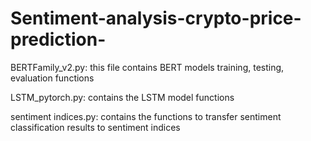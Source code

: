 # Sentiment-analysis-crypto-price-prediction-

BERTFamily_v2.py:  this file contains BERT models training, testing, evaluation functions

LSTM_pytorch.py: contains the LSTM model functions

sentiment indices.py: contains the functions to transfer sentiment classification results to sentiment indices
